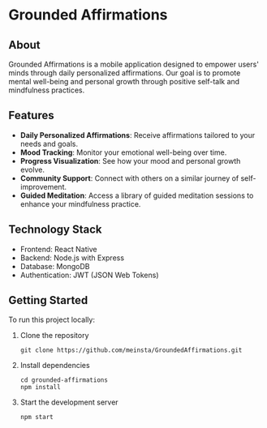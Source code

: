 # Grounded Affirmations

## About

Grounded Affirmations is a mobile application designed to empower users' minds through daily personalized affirmations. Our goal is to promote mental well-being and personal growth through positive self-talk and mindfulness practices.

## Features

- **Daily Personalized Affirmations**: Receive affirmations tailored to your needs and goals.
- **Mood Tracking**: Monitor your emotional well-being over time.
- **Progress Visualization**: See how your mood and personal growth evolve.
- **Community Support**: Connect with others on a similar journey of self-improvement.
- **Guided Meditation**: Access a library of guided meditation sessions to enhance your mindfulness practice.

## Technology Stack

- Frontend: React Native
- Backend: Node.js with Express
- Database: MongoDB
- Authentication: JWT (JSON Web Tokens)

## Getting Started

To run this project locally:

1. Clone the repository
   ```
   git clone https://github.com/meinsta/GroundedAffirmations.git
   ```
2. Install dependencies
   ```
   cd grounded-affirmations
   npm install
   ```
3. Start the development server
   ```
   npm start
   ```